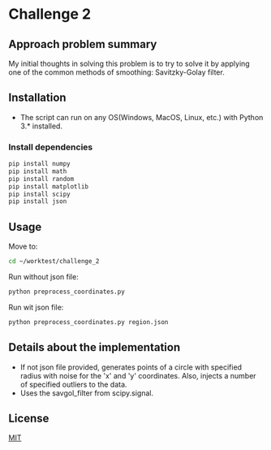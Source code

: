 # Challenge 2

## Approach problem summary

My initial thoughts in solving this problem is to try to solve it by applying one of the common methods of smoothing: Savitzky-Golay filter.

## Installation

* The script can run on any OS(Windows, MacOS, Linux, etc.) with Python 3.* installed.

### Install dependencies

```bash
pip install numpy
pip install math
pip install random
pip install matplotlib
pip install scipy
pip install json
```

## Usage

Move to:
```bash
cd ~/worktest/challenge_2
```

Run without json file:
```bash
python preprocess_coordinates.py
```

Run wit json file:
```bash
python preprocess_coordinates.py region.json
```

## Details about the implementation

- If not json file provided, generates points of a circle with specified radius with noise for the 'x' and 'y' coordinates. Also, injects a number of specified outliers to the data.
- Uses the savgol_filter from scipy.signal.

## License
[MIT](https://choosealicense.com/licenses/mit/)